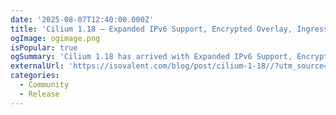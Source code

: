```yaml
---
date: '2025-08-07T12:40:00.000Z'
title: 'Cilium 1.18 – Expanded IPv6 Support, Encrypted Overlay, Ingress Bandwidth Controls, Policy Performance Improvements, and More!'
ogImage: ogimage.png
isPopular: true
ogSummary: 'Cilium 1.18 has arrived with Expanded IPv6 Support, Encrypted Overlay, Ingress Bandwidth Controls, Policy Performance Improvements, and More!'
externalUrl: 'https://isovalent.com/blog/post/cilium-1-18//?utm_source=website-cilium&utm_medium=referral&utm_campaign=cilium-blog'
categories:
  - Community
  - Release
---
```

